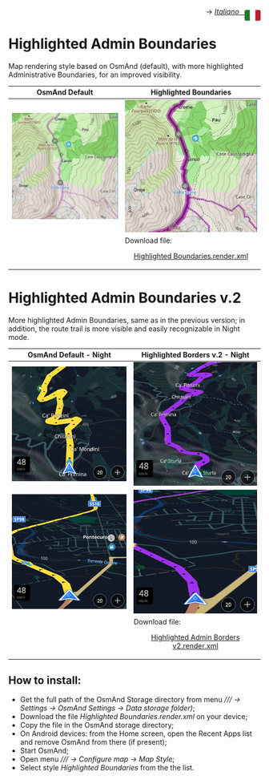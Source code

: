 <p align="right">-> <a href="./it_highlighted_boundaries.md"><img src="../../pub/ita.png" width="32 px" align="right"><i>Italiano &ensp;</i></a></p>

# **Highlighted Admin Boundaries**
Map rendering style based on OsmAnd (default), with more highlighted Administrative Boundaries, for an improved visibility.

<table>
<thead>
	<tr>
		<th>OsmAnd Default</th>
		<th>Highlighted Boundaries</th>
	</tr>
</thead>
<tbody>
	<tr>
	    <td><img src="admin_boundaries_default.png"></td>
		<td><img src="admin_boundaries_highlighted.png"></td></td>
	</tr>
	<tr>
	<td></td>
	<td>Download file: <p align="center"><a href="Highlighted Boundaries.render.xml">Highlighted Boundaries.render.xml</a></p></td>
	</tr>
	</tr>
</tbody>
</table>


# **Highlighted Admin Boundaries v.2**
More highlighted Admin Boundaries, same as in the previous version; in addition, the route trail is more visible and easily recognizable in Night mode.

<table>
<thead>
	<tr>
		<th>OsmAnd Default - Night</th>
		<th>Highlighted Borders v.2 - Night</th>
	</tr>
</thead>
<tbody>
	<tr>
	    <td><img src="default_night.png"></td>
		<td><img src="admin_boundaries_highlighted_v2_night.png"></td></td>
	</tr>
		<tr>
	    <td><img src="default_night_2.png"></td>
		<td><img src="admin_boundaries_highlighted_v2_night_2.png"></td></td>
	</tr>
	<tr>
	<td></td>
	<td>Download file: <p align="center"><a href="Highlighted Admin Borders v2.render.xml">Highlighted Admin Borders v2.render.xml</a></p></td>
	</tr>
	</tr>
</tbody>
</table>


## How to install:
* Get the full path of the OsmAnd Storage directory from menu */// -> Settings -> OsmAnd Settings -> Data storage folder)*;
* Download the file *Highlighted Boundaries.render.xml* on your device;
* Copy the file in the OsmAnd storage directory;
* On Android devices: from the Home screen, open the Recent Apps list and remove OsmAnd from there (if present);
* Start OsmAnd;
* Open menu */// -> Configure map -> Map Style*;
* Select style *Highlighted Boundaries* from the the list.
